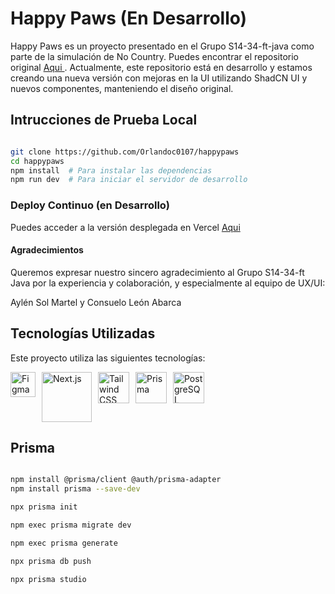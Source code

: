 # Happy Paws (En Desarrollo)

Happy Paws es un proyecto presentado en el Grupo S14-34-ft-java como parte de la simulación de No Country. Puedes encontrar el repositorio original <a href="https://github.com/No-Country-simulation/s14-34-ft-java"> Aqui </a> . Actualmente, este repositorio está en desarrollo y estamos creando una nueva versión con mejoras en la UI utilizando ShadCN UI y nuevos componentes, manteniendo el diseño original.

## Intrucciones de Prueba Local

```bash

git clone https://github.com/Orlandoc0107/happypaws
cd happypaws
npm install  # Para instalar las dependencias
npm run dev  # Para iniciar el servidor de desarrollo


```

### Deploy Continuo (en Desarrollo)

Puedes acceder a la versión desplegada en Vercel  <a href="https://happypaws-nine.vercel.app/"> Aqui </a>

#### Agradecimientos

Queremos expresar nuestro sincero agradecimiento al Grupo S14-34-ft Java por la experiencia y colaboración, y especialmente al equipo de UX/UI:

Aylén Sol Martel y 
Consuelo León Abarca

## Tecnologías Utilizadas

Este proyecto utiliza las siguientes tecnologías:

<div style="display: flex; gap: 10px; ">
  <img src="https://upload.wikimedia.org/wikipedia/commons/3/33/Figma-logo.svg" alt="Figma" width="40"/> 
  <img src="https://upload.wikimedia.org/wikipedia/commons/8/8e/Nextjs-logo.svg" alt="Next.js" width="80"/>
  <img src="https://upload.wikimedia.org/wikipedia/commons/d/d5/Tailwind_CSS_Logo.svg" alt="Tailwind CSS" width="50"/> 
  <img src="https://seeklogo.com/images/P/prisma-logo-3805665B69-seeklogo.com.png" alt="Prisma" width="50"/> 
  <img src="https://upload.wikimedia.org/wikipedia/commons/2/29/Postgresql_elephant.svg" alt="PostgreSQL" width="50"/>
</div>

## Prisma

```bash

npm install @prisma/client @auth/prisma-adapter
npm install prisma --save-dev

npx prisma init

npm exec prisma migrate dev

npm exec prisma generate

npx prisma db push

npx prisma studio

```
